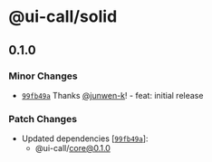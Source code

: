 # @ui-call/solid

## 0.1.0

### Minor Changes

- [`99fb49a`](https://github.com/junwen-k/ui-call/commit/99fb49a9e30db94f9e3f30e737bce5d4d83756e6) Thanks [@junwen-k](https://github.com/junwen-k)! - feat: initial release

### Patch Changes

- Updated dependencies [[`99fb49a`](https://github.com/junwen-k/ui-call/commit/99fb49a9e30db94f9e3f30e737bce5d4d83756e6)]:
  - @ui-call/core@0.1.0
